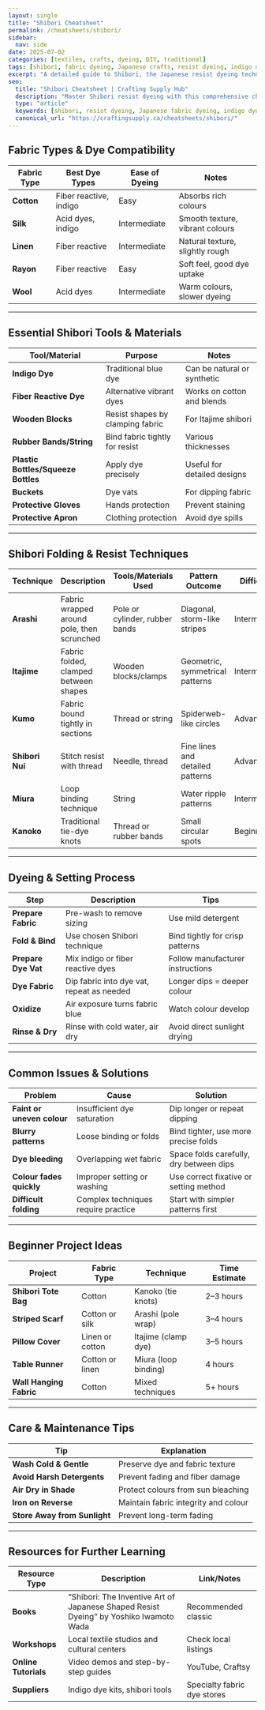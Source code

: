 ```yaml
---
layout: single
title: "Shibori Cheatsheet"
permalink: /cheatsheets/shibori/
sidebar:
  nav: side
date: 2025-07-02
categories: [textiles, crafts, dyeing, DIY, traditional]
tags: [shibori, fabric dyeing, Japanese crafts, resist dyeing, indigo dye]
excerpt: "A detailed guide to Shibori, the Japanese resist dyeing technique. Learn about fabric choices, folding methods, dye types, tools, and care tips for stunning results."
seo:
  title: "Shibori Cheatsheet | Crafting Supply Hub"
  description: "Master Shibori resist dyeing with this comprehensive cheatsheet covering techniques, materials, tools, and finishing steps for beautiful handcrafted textiles."
  type: "article"
  keywords: [shibori, resist dyeing, Japanese fabric dyeing, indigo dye, textile crafts]
  canonical_url: "https://craftingsupply.ca/cheatsheets/shibori/"
---
```


## Fabric Types & Dye Compatibility

| Fabric Type       | Best Dye Types          | Ease of Dyeing | Notes                          |
|-------------------|------------------------|----------------|--------------------------------|
| **Cotton**          | Fiber reactive, indigo   | Easy           | Absorbs rich colours             |
| **Silk**            | Acid dyes, indigo        | Intermediate   | Smooth texture, vibrant colours  |
| **Linen**           | Fiber reactive           | Intermediate   | Natural texture, slightly rough |
| **Rayon**           | Fiber reactive           | Easy           | Soft feel, good dye uptake      |
| **Wool**            | Acid dyes                | Intermediate   | Warm colours, slower dyeing      |

---

## Essential Shibori Tools & Materials

| Tool/Material         | Purpose                             | Notes                         |
|-----------------------|-----------------------------------|-------------------------------|
| **Indigo Dye**           | Traditional blue dye               | Can be natural or synthetic    |
| **Fiber Reactive Dye**   | Alternative vibrant dyes           | Works on cotton and blends     |
| **Wooden Blocks**        | Resist shapes by clamping fabric  | For Itajime shibori            |
| **Rubber Bands/String**  | Bind fabric tightly for resist    | Various thicknesses            |
| **Plastic Bottles/Squeeze Bottles** | Apply dye precisely             | Useful for detailed designs    |
| **Buckets**              | Dye vats                         | For dipping fabric             |
| **Protective Gloves**    | Hands protection                  | Prevent staining               |
| **Protective Apron**     | Clothing protection               | Avoid dye spills               |

---

## Shibori Folding & Resist Techniques

| Technique        | Description                                   | Tools/Materials Used            | Pattern Outcome                  | Difficulty |
|------------------|-----------------------------------------------|--------------------------------|---------------------------------|------------|
| **Arashi**         | Fabric wrapped around pole, then scrunched    | Pole or cylinder, rubber bands | Diagonal, storm-like stripes     | Intermediate |
| **Itajime**        | Fabric folded, clamped between shapes          | Wooden blocks/clamps            | Geometric, symmetrical patterns  | Intermediate |
| **Kumo**           | Fabric bound tightly in sections                | Thread or string                | Spiderweb-like circles            | Advanced     |
| **Shibori Nui**     | Stitch resist with thread                         | Needle, thread                  | Fine lines and detailed patterns | Advanced     |
| **Miura**           | Loop binding technique                            | String                         | Water ripple patterns             | Intermediate |
| **Kanoko**          | Traditional tie-dye knots                        | Thread or rubber bands          | Small circular spots              | Beginner     |

---

## Dyeing & Setting Process

| Step               | Description                               | Tips                            |
|--------------------|-------------------------------------------|---------------------------------|
| **Prepare Fabric**    | Pre-wash to remove sizing                  | Use mild detergent               |
| **Fold & Bind**       | Use chosen Shibori technique                | Bind tightly for crisp patterns |
| **Prepare Dye Vat**   | Mix indigo or fiber reactive dyes           | Follow manufacturer instructions|
| **Dye Fabric**        | Dip fabric into dye vat, repeat as needed   | Longer dips = deeper colour       |
| **Oxidize**           | Air exposure turns fabric blue               | Watch colour develop              |
| **Rinse & Dry**       | Rinse with cold water, air dry                | Avoid direct sunlight drying     |

---

## Common Issues & Solutions

| Problem                | Cause                             | Solution                           |
|------------------------|----------------------------------|----------------------------------|
| **Faint or uneven colour** | Insufficient dye saturation       | Dip longer or repeat dipping      |
| **Blurry patterns**       | Loose binding or folds             | Bind tighter, use more precise folds|
| **Dye bleeding**          | Overlapping wet fabric             | Space folds carefully, dry between dips|
| **Colour fades quickly**   | Improper setting or washing        | Use correct fixative or setting method|
| **Difficult folding**     | Complex techniques require practice| Start with simpler patterns first|

---

## Beginner Project Ideas

| Project                 | Fabric Type      | Technique           | Time Estimate   |
|-------------------------|------------------|---------------------|-----------------|
| **Shibori Tote Bag**       | Cotton           | Kanoko (tie knots)   | 2–3 hours       |
| **Striped Scarf**           | Cotton or silk   | Arashi (pole wrap)   | 3–4 hours       |
| **Pillow Cover**            | Linen or cotton  | Itajime (clamp dye)  | 3–5 hours       |
| **Table Runner**            | Cotton or linen  | Miura (loop binding) | 4 hours         |
| **Wall Hanging Fabric**     | Cotton           | Mixed techniques     | 5+ hours        |

---

## Care & Maintenance Tips

| Tip                         | Explanation                                  |
|-----------------------------|----------------------------------------------|
| **Wash Cold & Gentle**         | Preserve dye and fabric texture               |
| **Avoid Harsh Detergents**     | Prevent fading and fiber damage                |
| **Air Dry in Shade**           | Protect colours from sun bleaching               |
| **Iron on Reverse**            | Maintain fabric integrity and colour             |
| **Store Away from Sunlight**  | Prevent long-term fading                           |

---

## Resources for Further Learning

| Resource Type        | Description                      | Link/Notes                       |
|----------------------|---------------------------------|---------------------------------|
| **Books**              | “Shibori: The Inventive Art of Japanese Shaped Resist Dyeing” by Yoshiko Iwamoto Wada | Recommended classic             |
| **Workshops**          | Local textile studios and cultural centers | Check local listings            |
| **Online Tutorials**   | Video demos and step-by-step guides | YouTube, Craftsy                |
| **Suppliers**          | Indigo dye kits, shibori tools   | Specialty fabric dye stores     |
